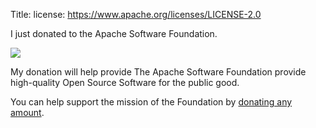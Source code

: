 Title:
license: https://www.apache.org/licenses/LICENSE-2.0

I just donated to the Apache Software Foundation.

<img src="/images/feathertm.gif"/>

My donation will help provide The Apache Software Foundation
provide high-quality Open Source Software for the public good.

You can help support the mission of the Foundation by 
[donating any amount](http://www.apache.org/foundation/contributing.html).

